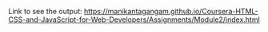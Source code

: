 Link to see the output:
https://manikantagangam.github.io/Coursera-HTML-CSS-and-JavaScript-for-Web-Developers/Assignments/Module2/index.html